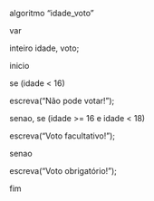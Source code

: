 algoritmo “idade_voto”

var 

inteiro idade, voto;



inicio



se (idade < 16) 

escreva(“Não pode votar!”);



senao, se (idade >= 16 e idade < 18) 

escreva(“Voto facultativo!”);



senao 

escreva(“Voto obrigatório!”);




fim



